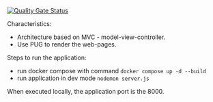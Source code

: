 [![Quality Gate Status](https://sonarcloud.io/api/project_badges/measure?project=jovanibrasil_natours-api&metric=alert_status)](https://sonarcloud.io/summary/new_code?id=jovanibrasil_natours-api)

Characteristics:
  - Architecture based on MVC - model-view-controller.
  - Use PUG to render the web-pages.

Steps to run the application: 
  - run docker compose with command `docker compose up -d --build`
  - run application in dev mode `nodemon server.js`

When executed locally, the application port is the 8000.

